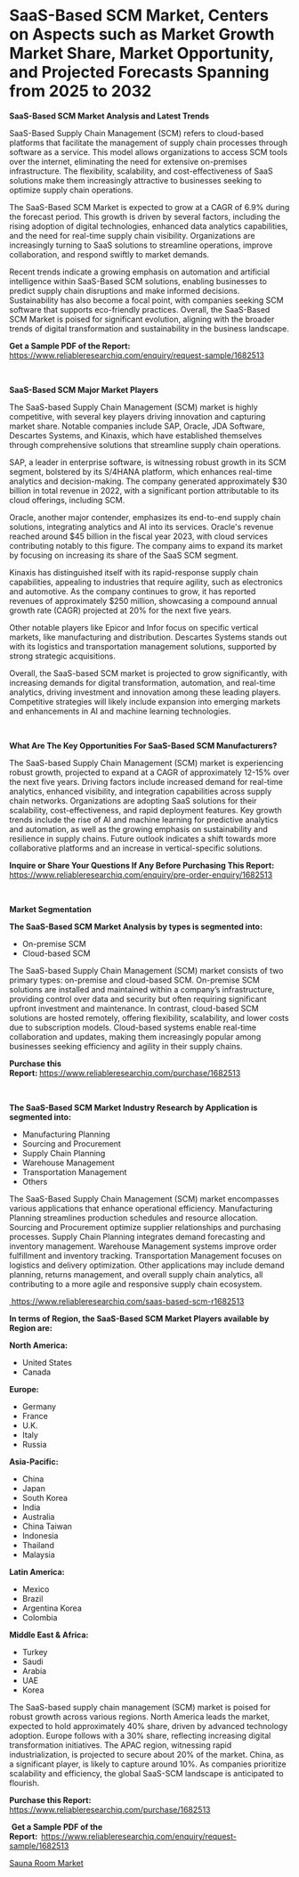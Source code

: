 <p><h1>SaaS-Based SCM Market, Centers on Aspects such as Market Growth Market Share, Market Opportunity, and Projected Forecasts Spanning from 2025 to 2032</h1></p><p><strong>SaaS-Based SCM Market Analysis and Latest Trends</strong></p>
<p><p>SaaS-Based Supply Chain Management (SCM) refers to cloud-based platforms that facilitate the management of supply chain processes through software as a service. This model allows organizations to access SCM tools over the internet, eliminating the need for extensive on-premises infrastructure. The flexibility, scalability, and cost-effectiveness of SaaS solutions make them increasingly attractive to businesses seeking to optimize supply chain operations.</p><p>The SaaS-Based SCM Market is expected to grow at a CAGR of 6.9% during the forecast period. This growth is driven by several factors, including the rising adoption of digital technologies, enhanced data analytics capabilities, and the need for real-time supply chain visibility. Organizations are increasingly turning to SaaS solutions to streamline operations, improve collaboration, and respond swiftly to market demands.</p><p>Recent trends indicate a growing emphasis on automation and artificial intelligence within SaaS-Based SCM solutions, enabling businesses to predict supply chain disruptions and make informed decisions. Sustainability has also become a focal point, with companies seeking SCM software that supports eco-friendly practices. Overall, the SaaS-Based SCM Market is poised for significant evolution, aligning with the broader trends of digital transformation and sustainability in the business landscape.</p></p>
<p><strong>Get a Sample PDF of the Report:&nbsp;</strong> <a href="https://www.reliableresearchiq.com/enquiry/request-sample/1682513?utm_campaign=2297&utm_medium=2&utm_source=Github&utm_content=ia&utm_term=09032025&utm_id=saas-based-scm">https://www.reliableresearchiq.com/enquiry/request-sample/1682513</a></p>
<p>&nbsp;</p>
<p><strong>SaaS-Based SCM Major Market Players</strong></p>
<p><p>The SaaS-based Supply Chain Management (SCM) market is highly competitive, with several key players driving innovation and capturing market share. Notable companies include SAP, Oracle, JDA Software, Descartes Systems, and Kinaxis, which have established themselves through comprehensive solutions that streamline supply chain operations.</p><p>SAP, a leader in enterprise software, is witnessing robust growth in its SCM segment, bolstered by its S/4HANA platform, which enhances real-time analytics and decision-making. The company generated approximately $30 billion in total revenue in 2022, with a significant portion attributable to its cloud offerings, including SCM.</p><p>Oracle, another major contender, emphasizes its end-to-end supply chain solutions, integrating analytics and AI into its services. Oracle's revenue reached around $45 billion in the fiscal year 2023, with cloud services contributing notably to this figure. The company aims to expand its market by focusing on increasing its share of the SaaS SCM segment.</p><p>Kinaxis has distinguished itself with its rapid-response supply chain capabilities, appealing to industries that require agility, such as electronics and automotive. As the company continues to grow, it has reported revenues of approximately $250 million, showcasing a compound annual growth rate (CAGR) projected at 20% for the next five years.</p><p>Other notable players like Epicor and Infor focus on specific vertical markets, like manufacturing and distribution. Descartes Systems stands out with its logistics and transportation management solutions, supported by strong strategic acquisitions.</p><p>Overall, the SaaS-based SCM market is projected to grow significantly, with increasing demands for digital transformation, automation, and real-time analytics, driving investment and innovation among these leading players. Competitive strategies will likely include expansion into emerging markets and enhancements in AI and machine learning technologies.</p></p>
<p>&nbsp;</p>
<p><strong>What Are The Key Opportunities For SaaS-Based SCM Manufacturers?</strong></p>
<p><p>The SaaS-based Supply Chain Management (SCM) market is experiencing robust growth, projected to expand at a CAGR of approximately 12-15% over the next five years. Driving factors include increased demand for real-time analytics, enhanced visibility, and integration capabilities across supply chain networks. Organizations are adopting SaaS solutions for their scalability, cost-effectiveness, and rapid deployment features. Key growth trends include the rise of AI and machine learning for predictive analytics and automation, as well as the growing emphasis on sustainability and resilience in supply chains. Future outlook indicates a shift towards more collaborative platforms and an increase in vertical-specific solutions.</p></p>
<p><strong>Inquire or Share Your Questions If Any Before Purchasing This Report:</strong> <a href="https://www.reliableresearchiq.com/enquiry/pre-order-enquiry/1682513?utm_campaign=2297&utm_medium=2&utm_source=Github&utm_content=ia&utm_term=09032025&utm_id=saas-based-scm">https://www.reliableresearchiq.com/enquiry/pre-order-enquiry/1682513</a></p>
<p>&nbsp;</p>
<p><strong>Market Segmentation</strong></p>
<p><strong>The SaaS-Based SCM Market Analysis by types is segmented into:</strong></p>
<p><ul><li>On-premise SCM</li><li>Cloud-based SCM</li></ul></p>
<p><p>The SaaS-based Supply Chain Management (SCM) market consists of two primary types: on-premise and cloud-based SCM. On-premise SCM solutions are installed and maintained within a company’s infrastructure, providing control over data and security but often requiring significant upfront investment and maintenance. In contrast, cloud-based SCM solutions are hosted remotely, offering flexibility, scalability, and lower costs due to subscription models. Cloud-based systems enable real-time collaboration and updates, making them increasingly popular among businesses seeking efficiency and agility in their supply chains.</p></p>
<p><strong>Purchase this Report:&nbsp;</strong><a href="https://www.reliableresearchiq.com/purchase/1682513?utm_campaign=2297&utm_medium=2&utm_source=Github&utm_content=ia&utm_term=09032025&utm_id=saas-based-scm">https://www.reliableresearchiq.com/purchase/1682513</a></p>
<p>&nbsp;</p>
<p><strong>The SaaS-Based SCM Market Industry Research by Application is segmented into:</strong></p>
<p><ul><li>Manufacturing Planning</li><li>Sourcing and Procurement</li><li>Supply Chain Planning</li><li>Warehouse Management</li><li>Transportation Management</li><li>Others</li></ul></p>
<p><p>The SaaS-Based Supply Chain Management (SCM) market encompasses various applications that enhance operational efficiency. Manufacturing Planning streamlines production schedules and resource allocation. Sourcing and Procurement optimize supplier relationships and purchasing processes. Supply Chain Planning integrates demand forecasting and inventory management. Warehouse Management systems improve order fulfillment and inventory tracking. Transportation Management focuses on logistics and delivery optimization. Other applications may include demand planning, returns management, and overall supply chain analytics, all contributing to a more agile and responsive supply chain ecosystem.</p></p>
<p><a href="https://www.reliableresearchiq.com/saas-based-scm-r1682513?utm_campaign=2297&utm_medium=2&utm_source=Github&utm_content=ia&utm_term=09032025&utm_id=saas-based-scm">&nbsp;https://www.reliableresearchiq.com/saas-based-scm-r1682513</a></p>
<p><strong>In terms of Region, the SaaS-Based SCM Market Players available by Region are:</strong></p>
<p>
    <p> <strong> North America: </strong>
        <ul>
            <li>United States</li>
            <li>Canada</li>
        </ul>
        </p> 
    <p> <strong> Europe: </strong>
        <ul>
            <li>Germany</li>
            <li>France</li>
            <li>U.K.</li>
            <li>Italy</li>
            <li>Russia</li>
        </ul>
        </p> 
    <p> <strong> Asia-Pacific: </strong>
        <ul>
            <li>China</li>
            <li>Japan</li>
            <li>South Korea</li>
            <li>India</li>
            <li>Australia</li>
            <li>China Taiwan</li>
            <li>Indonesia</li>
            <li>Thailand</li>
            <li>Malaysia</li>
        </ul>
        </p> 
    <p> <strong> Latin America: </strong>
        <ul>
            <li>Mexico</li>
            <li>Brazil</li>
            <li>Argentina Korea</li>
            <li>Colombia</li>
        </ul>
        </p> 
    <p> <strong> Middle East & Africa: </strong>
        <ul>
            <li>Turkey</li>
            <li>Saudi</li>
            <li>Arabia</li>
            <li>UAE</li>
            <li>Korea</li>
        </ul>
    </p>
    </p>
<p><p>The SaaS-based supply chain management (SCM) market is poised for robust growth across various regions. North America leads the market, expected to hold approximately 40% share, driven by advanced technology adoption. Europe follows with a 30% share, reflecting increasing digital transformation initiatives. The APAC region, witnessing rapid industrialization, is projected to secure about 20% of the market. China, as a significant player, is likely to capture around 10%. As companies prioritize scalability and efficiency, the global SaaS-SCM landscape is anticipated to flourish.</p></p>
<p><strong>Purchase this Report: </strong><a href="https://www.reliableresearchiq.com/purchase/1682513?utm_campaign=2297&utm_medium=2&utm_source=Github&utm_content=ia&utm_term=09032025&utm_id=saas-based-scm">https://www.reliableresearchiq.com/purchase/1682513</a></p>
<p>&nbsp;<strong>Get a Sample PDF of the Report:&nbsp;&nbsp;</strong><a href="https://www.reliableresearchiq.com/enquiry/request-sample/1682513?utm_campaign=2297&utm_medium=2&utm_source=Github&utm_content=ia&utm_term=09032025&utm_id=saas-based-scm">https://www.reliableresearchiq.com/enquiry/request-sample/1682513</a></p>
<p><strong></strong></p>
<p><p><a href="https://github.com/AngelaWalsh696/Market-Research-Report-List-1/blob/main/sauna-room-market.md?utm_campaign=2297&utm_medium=2&utm_source=Github&utm_content=ia&utm_term=09032025&utm_id=saas-based-scm">Sauna Room Market</a></p></p>